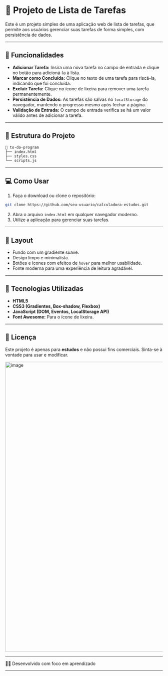 # 📝 Projeto de Lista de Tarefas

Este é um projeto simples de uma aplicação web de lista de tarefas, que permite aos usuários gerenciar suas tarefas de forma simples, com persistência de dados.

---

## 🚀 Funcionalidades

* **Adicionar Tarefa:** Insira uma nova tarefa no campo de entrada e clique no botão para adicioná-la à lista.
* **Marcar como Concluída:** Clique no texto de uma tarefa para riscá-la, indicando que foi concluída.
* **Excluir Tarefa:** Clique no ícone de lixeira para remover uma tarefa permanentemente.
* **Persistência de Dados:** As tarefas são salvas no `localStorage` do navegador, mantendo o progresso mesmo após fechar a página.
* **Validação de Entrada:** O campo de entrada verifica se há um valor válido antes de adicionar a tarefa.

---

## 📂 Estrutura do Projeto
```
📁 to-do-program
├── index.html
├── styles.css
└── scripts.js
```
---

## 💻 Como Usar

1.  Faça o download ou clone o repositório:
   ```bash
   git clone https://github.com/seu-usuario/calculadora-estudos.git
   ```
2.  Abra o arquivo `index.html` em qualquer navegador moderno.
3.  Utilize a aplicação para gerenciar suas tarefas.

---

## 🎨 Layout

* Fundo com um gradiente suave.
* Design limpo e minimalista.
* Botões e ícones com efeitos de `hover` para melhor usabilidade.
* Fonte moderna para uma experiência de leitura agradável.

---

## 🔧 Tecnologias Utilizadas

* **HTML5**
* **CSS3 (Gradientes, Box-shadow, Flexbox)**
* **JavaScript (DOM, Eventos, LocalStorage API)**
* **Font Awesome:** Para o ícone de lixeira.

---

## 📜 Licença

Este projeto é apenas para **estudos** e não possui fins comerciais. Sinta-se à vontade para usar e modificar.


<img width="1911" height="925" alt="image" src="https://github.com/user-attachments/assets/a74fd99e-ba96-4690-ac20-30184b6349fe" />


---

👨‍💻 Desenvolvido com foco em aprendizado
****
